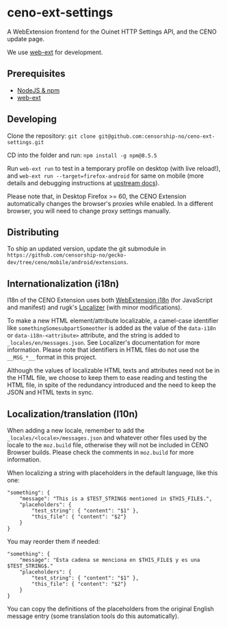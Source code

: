 # ceno-ext-settings

A WebExtension frontend for the Ouinet HTTP Settings API, and the CENO update page.

We use [web-ext](https://developer.mozilla.org/en-US/docs/Mozilla/Add-ons/WebExtensions/Getting_started_with_web-ext) for development.

## Prerequisites
* [NodeJS & npm](https://docs.npmjs.com/downloading-and-installing-node-js-and-npm)
* [web-ext](https://extensionworkshop.com/documentation/develop/getting-started-with-web-ext/)

## Developing

Clone the repository:
``git clone git@github.com:censorship-no/ceno-ext-settings.git``

CD into the folder and run:
``npm install -g npm@8.5.5``

Run `web-ext run` to test in a temporary profile on desktop (with live reload!), and `web-ext run --target=firefox-android` for same on mobile (more details and debugging instructions at [upstream docs](https://developer.mozilla.org/en-US/docs/Mozilla/Add-ons/WebExtensions/Getting_started_with_web-ext#Testing_in_Firefox_for_Android)).

Please note that, in Desktop Firefox >= 60, the CENO Extension automatically changes the browser's proxies while enabled. In a different browser, you will need to change proxy settings manually.

## Distributing

To ship an updated version, update the git submodule in `https://github.com/censorship-no/gecko-dev/tree/ceno/mobile/android/extensions`.

## Internationalization (i18n)

I18n of the CENO Extension uses both [WebExtension i18n][webext-i18n] (for JavaScript and manifest) and rugk's [Localizer][] (with minor modifications).

[webext-i18n]: https://developer.mozilla.org/en-US/docs/Mozilla/Add-ons/WebExtensions/Internationalization
[Localizer]: https://github.com/TinyWebEx/Localizer

To make a new HTML element/attribute localizable, a camel-case identifier like `somethingSomesubpartSomeother` is added as the value of the `data-i18n` or `data-i18n-<attribute>` attribute, and the string is added to `_locales/en/messages.json`. See Localizer's documentation for more information. Please note that identifiers in HTML files do not use the `__MSG_*__` format in this project.

Although the values of localizable HTML texts and attributes need not be in the HTML file, we choose to keep them to ease reading and testing the HTML file, in spite of the redundancy introduced and the need to keep the JSON and HTML texts in sync.

## Localization/translation (l10n)

When adding a new locale, remember to add the `_locales/<locale>/messages.json` and whatever other files used by the locale to the `moz.build` file, otherwise they will not be included in CENO Browser builds. Please check the comments in `moz.build` for more information.

When localizing a string with placeholders in the default language, like this one:

    "something": {
        "message": "This is a $TEST_STRING$ mentioned in $THIS_FILE$.",
        "placeholders": {
            "test_string": { "content": "$1" },
            "this_file": { "content": "$2"}
        }
    }

You may reorder them if needed:

    "something": {
        "message": "Esta cadena se menciona en $THIS_FILE$ y es una $TEST_STRING$."
        "placeholders": {
            "test_string": { "content": "$1" },
            "this_file": { "content": "$2"}
        }
    }

You can copy the definitions of the placeholders from the original English message entry (some translation tools do this automatically).
